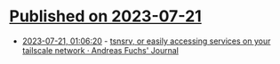 # [Published on 2023-07-21](index.md)

* [2023-07-21, 01:06:20](https://lobste.rs/s/fovgks/tsnsrv_easily_accessing_services_on_your) - [tsnsrv, or easily accessing services on your tailscale network · Andreas Fuchs' Journal](https://boinkor.net/2023/07/tsnsrv-or-easily-accessing-services-on-your-tailscale-network/)
